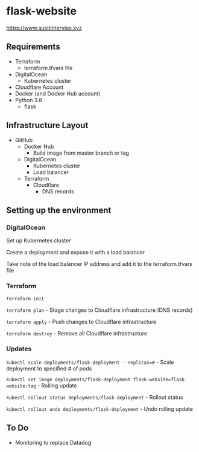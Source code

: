 # flask-website
https://www.austinhervias.xyz
## Requirements
* Terraform
    * terraform.tfvars file
* DigitalOcean
    * Kubernetes cluster
* Cloudflare Account
* Docker (and Docker Hub account)
* Python 3.8
    * flask
## Infrastructure Layout
* GitHub
    * Docker Hub
        * Build image from master branch or tag
    * DigitalOcean
        * Kubernetes cluster
        * Load balancer
    * Terraform
        * Cloudflare
            * DNS records
    
## Setting up the environment
### DigitalOcean
Set up Kubernetes cluster

Create a deployment and expose it with a load balancer

Take note of the load balancer IP address and add it to the terraform.tfvars file

### Terraform
`terraform init`

`terraform plan` - Stage changes to Cloudflare infrastructure (DNS records)

`terraform apply` - Push changes to Cloudflare infrastructure

`terraform destroy` - Remove all Cloudflare infrastructure

### Updates
`kubectl scale deployments/flask-deployment --replicas=#` - Scale deployment to specified # of pods

`kubectl set image deployments/flask-deployment flask-website=flask-website:tag` - Rolling update

`kubectl rollout status deployments/flask-deployment` - Rollout status

`kubectl rollout undo deployments/flask-deployment` - Undo rolling update

## To Do
* Monitoring to replace Datadog